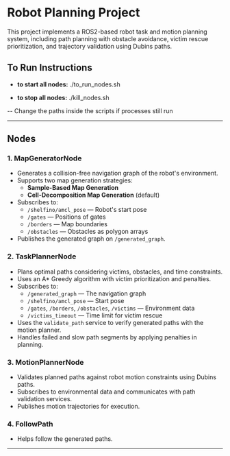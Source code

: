 # Robot Planning Project

This project implements a ROS2-based robot task and motion planning system, including path planning with obstacle avoidance, victim rescue prioritization, and trajectory validation using Dubins paths.

## To Run Instructions

  - **to start all nodes:**
    ./to_run_nodes.sh

  - **to stop all nodes:**
    ./kill_nodes.sh

-- Change the paths inside the scripts if processes still run

---

## Nodes

### 1. MapGeneratorNode

- Generates a collision-free navigation graph of the robot's environment.
- Supports two map generation strategies:
  - **Sample-Based Map Generation**
  - **Cell-Decomposition Map Generation** (default)
- Subscribes to:
  - `/shelfino/amcl_pose` — Robot's start pose
  - `/gates` — Positions of gates
  - `/borders` — Map boundaries
  - `/obstacles` — Obstacles as polygon arrays
- Publishes the generated graph on `/generated_graph`.

### 2. TaskPlannerNode

- Plans optimal paths considering victims, obstacles, and time constraints.
- Uses an A* Greedy algorithm with victim prioritization and penalties.
- Subscribes to:
  - `/generated_graph` — The navigation graph
  - `/shelfino/amcl_pose` — Start pose
  - `/gates`, `/borders`, `/obstacles`, `/victims` — Environment data
  - `/victims_timeout` — Time limit for victim rescue
- Uses the `validate_path` service to verify generated paths with the motion planner.
- Handles failed and slow path segments by applying penalties in planning.

### 3. MotionPlannerNode

- Validates planned paths against robot motion constraints using Dubins paths.
- Subscribes to environmental data and communicates with path validation services.
- Publishes motion trajectories for execution.

### 4. FollowPath

- Helps follow the generated paths.

---
